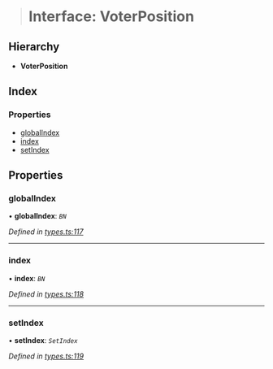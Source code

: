 > # Interface: VoterPosition

## Hierarchy

* **VoterPosition**

## Index

### Properties

* [globalIndex](_types_.voterposition.md#globalindex)
* [index](_types_.voterposition.md#index)
* [setIndex](_types_.voterposition.md#setindex)

## Properties

###  globalIndex

• **globalIndex**: *`BN`*

*Defined in [types.ts:117](https://github.com/polkadot-js/api/blob/67d6c50/packages/api-derive/src/types.ts#L117)*

___

###  index

• **index**: *`BN`*

*Defined in [types.ts:118](https://github.com/polkadot-js/api/blob/67d6c50/packages/api-derive/src/types.ts#L118)*

___

###  setIndex

• **setIndex**: *`SetIndex`*

*Defined in [types.ts:119](https://github.com/polkadot-js/api/blob/67d6c50/packages/api-derive/src/types.ts#L119)*